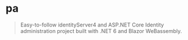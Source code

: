 # pa

> Easy-to-follow identityServer4 and ASP.NET Core Identity administration project built with .NET 6 and Blazor WeBassembly.
